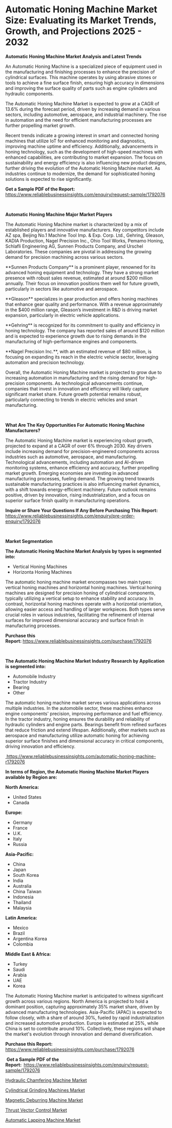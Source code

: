 <p><h1>Automatic Honing Machine Market Size: Evaluating its Market Trends, Growth, and Projections 2025 - 2032</h1></p><p><strong>Automatic Honing Machine Market Analysis and Latest Trends</strong></p>
<p><p>An Automatic Honing Machine is a specialized piece of equipment used in the manufacturing and finishing processes to enhance the precision of cylindrical surfaces. This machine operates by using abrasive stones or tools to achieve a fine surface finish, ensuring high accuracy in dimensions and improving the surface quality of parts such as engine cylinders and hydraulic components. </p><p>The Automatic Honing Machine Market is expected to grow at a CAGR of 13.6% during the forecast period, driven by increasing demand in various sectors, including automotive, aerospace, and industrial machinery. The rise in automation and the need for efficient manufacturing processes are further propelling market growth. </p><p>Recent trends indicate a growing interest in smart and connected honing machines that utilize IoT for enhanced monitoring and diagnostics, improving machine uptime and efficiency. Additionally, advancements in honing technology, such as the development of high-speed machines with enhanced capabilities, are contributing to market expansion. The focus on sustainability and energy efficiency is also influencing new product designs, further driving the evolution of the Automatic Honing Machine market. As industries continue to modernize, the demand for sophisticated honing solutions is expected to rise significantly.</p></p>
<p><strong>Get a Sample PDF of the Report:&nbsp;</strong> <a href="https://www.reliablebusinessinsights.com/enquiry/request-sample/1792076?utm_campaign=1847&utm_medium=2&utm_source=Github&utm_content=ia&utm_term=20022025&utm_id=automatic-honing-machine">https://www.reliablebusinessinsights.com/enquiry/request-sample/1792076</a></p>
<p>&nbsp;</p>
<p><strong>Automatic Honing Machine Major Market Players</strong></p>
<p><p>The Automatic Honing Machine market is characterized by a mix of established players and innovative manufacturers. Key competitors include AZ spa, Beijing No.1 Machine Tool Imp. & Exp. Corp. Ltd., Gehring, Gleason, KADIA Production, Nagel Precision Inc., Ohio Tool Works, Pemamo Honing, Schlafli Engineering AG, Sunnen Products Company, and Urschel Laboratories. These companies are pivotal in addressing the growing demand for precision machining across various sectors.</p><p>**Sunnen Products Company** is a prominent player, renowned for its advanced honing equipment and technology. They have a strong market presence with robust sales revenue, estimated at around $200 million annually. Their focus on innovation positions them well for future growth, particularly in sectors like automotive and aerospace.</p><p>**Gleason** specializes in gear production and offers honing machines that enhance gear quality and performance. With a revenue approximately in the $400 million range, Gleason’s investment in R&D is driving market expansion, particularly in electric vehicle applications.</p><p>**Gehring** is recognized for its commitment to quality and efficiency in honing technology. The company has reported sales of around $120 million and is expected to experience growth due to rising demands in the manufacturing of high-performance engines and components.</p><p>**Nagel Precision Inc.**, with an estimated revenue of $80 million, is focusing on expanding its reach in the electric vehicle sector, leveraging automation and precision technology.</p><p>Overall, the Automatic Honing Machine market is projected to grow due to increasing automation in manufacturing and the rising demand for high-precision components. As technological advancements continue, companies that invest in innovation and efficiency will likely capture significant market share. Future growth potential remains robust, particularly connecting to trends in electric vehicles and smart manufacturing.</p></p>
<p>&nbsp;</p>
<p><strong>What Are The Key Opportunities For Automatic Honing Machine Manufacturers?</strong></p>
<p><p>The Automatic Honing Machine market is experiencing robust growth, projected to expand at a CAGR of over 6% through 2030. Key drivers include increasing demand for precision-engineered components across industries such as automotive, aerospace, and manufacturing. Technological advancements, including automation and AI-driven monitoring systems, enhance efficiency and accuracy, further propelling market growth. Emerging economies are investing in advanced manufacturing processes, fueling demand. The growing trend towards sustainable manufacturing practices is also influencing market dynamics, with a shift towards energy-efficient machinery. Future outlook remains positive, driven by innovation, rising industrialization, and a focus on superior surface finish quality in manufacturing operations.</p></p>
<p><strong>Inquire or Share Your Questions If Any Before Purchasing This Report:</strong> <a href="https://www.reliablebusinessinsights.com/enquiry/pre-order-enquiry/1792076?utm_campaign=1847&utm_medium=2&utm_source=Github&utm_content=ia&utm_term=20022025&utm_id=automatic-honing-machine">https://www.reliablebusinessinsights.com/enquiry/pre-order-enquiry/1792076</a></p>
<p>&nbsp;</p>
<p><strong>Market Segmentation</strong></p>
<p><strong>The Automatic Honing Machine Market Analysis by types is segmented into:</strong></p>
<p><ul><li>Vertical Honing Machines</li><li>Horizonta Honing Machines</li></ul></p>
<p><p>The automatic honing machine market encompasses two main types: vertical honing machines and horizontal honing machines. Vertical honing machines are designed for precision honing of cylindrical components, typically utilizing a vertical setup to enhance stability and accuracy. In contrast, horizontal honing machines operate with a horizontal orientation, allowing easier access and handling of larger workpieces. Both types serve crucial roles in various industries, facilitating the refinement of internal surfaces for improved dimensional accuracy and surface finish in manufacturing processes.</p></p>
<p><strong>Purchase this Report:&nbsp;</strong><a href="https://www.reliablebusinessinsights.com/purchase/1792076?utm_campaign=1847&utm_medium=2&utm_source=Github&utm_content=ia&utm_term=20022025&utm_id=automatic-honing-machine">https://www.reliablebusinessinsights.com/purchase/1792076</a></p>
<p>&nbsp;</p>
<p><strong>The Automatic Honing Machine Market Industry Research by Application is segmented into:</strong></p>
<p><ul><li>Automobile Industry</li><li>Tractor Industry</li><li>Bearing</li><li>Other</li></ul></p>
<p><p>The automatic honing machine market serves various applications across multiple industries. In the automobile sector, these machines enhance engine components' precision, improving performance and fuel efficiency. In the tractor industry, honing ensures the durability and reliability of hydraulic cylinders and engine parts. Bearings benefit from refined surfaces that reduce friction and extend lifespan. Additionally, other markets such as aerospace and manufacturing utilize automatic honing for achieving superior surface finishes and dimensional accuracy in critical components, driving innovation and efficiency.</p></p>
<p><a href="https://www.reliablebusinessinsights.com/automatic-honing-machine-r1792076?utm_campaign=1847&utm_medium=2&utm_source=Github&utm_content=ia&utm_term=20022025&utm_id=automatic-honing-machine">&nbsp;https://www.reliablebusinessinsights.com/automatic-honing-machine-r1792076</a></p>
<p><strong>In terms of Region, the Automatic Honing Machine Market Players available by Region are:</strong></p>
<p>
    <p> <strong> North America: </strong>
        <ul>
            <li>United States</li>
            <li>Canada</li>
        </ul>
        </p> 
    <p> <strong> Europe: </strong>
        <ul>
            <li>Germany</li>
            <li>France</li>
            <li>U.K.</li>
            <li>Italy</li>
            <li>Russia</li>
        </ul>
        </p> 
    <p> <strong> Asia-Pacific: </strong>
        <ul>
            <li>China</li>
            <li>Japan</li>
            <li>South Korea</li>
            <li>India</li>
            <li>Australia</li>
            <li>China Taiwan</li>
            <li>Indonesia</li>
            <li>Thailand</li>
            <li>Malaysia</li>
        </ul>
        </p> 
    <p> <strong> Latin America: </strong>
        <ul>
            <li>Mexico</li>
            <li>Brazil</li>
            <li>Argentina Korea</li>
            <li>Colombia</li>
        </ul>
        </p> 
    <p> <strong> Middle East & Africa: </strong>
        <ul>
            <li>Turkey</li>
            <li>Saudi</li>
            <li>Arabia</li>
            <li>UAE</li>
            <li>Korea</li>
        </ul>
    </p>
    </p>
<p><p>The Automatic Honing Machine market is anticipated to witness significant growth across various regions. North America is projected to hold a dominant position, capturing approximately 35% market share, driven by advanced manufacturing technologies. Asia-Pacific (APAC) is expected to follow closely, with a share of around 30%, fueled by rapid industrialization and increased automotive production. Europe is estimated at 25%, while China is set to contribute around 10%. Collectively, these regions will shape the market's evolution through innovation and demand diversification.</p></p>
<p><strong>Purchase this Report: </strong><a href="https://www.reliablebusinessinsights.com/purchase/1792076?utm_campaign=1847&utm_medium=2&utm_source=Github&utm_content=ia&utm_term=20022025&utm_id=automatic-honing-machine">https://www.reliablebusinessinsights.com/purchase/1792076</a></p>
<p>&nbsp;<strong>Get a Sample PDF of the Report:&nbsp;&nbsp;</strong><a href="https://www.reliablebusinessinsights.com/enquiry/request-sample/1792076?utm_campaign=1847&utm_medium=2&utm_source=Github&utm_content=ia&utm_term=20022025&utm_id=automatic-honing-machine">https://www.reliablebusinessinsights.com/enquiry/request-sample/1792076</a></p>
<p><strong></strong></p>
<p><p><a href="https://github.com/unkelummaru8/Market-Research-Report-List-1/blob/main/hydraulic-chamfering-machine-market.md?utm_campaign=1847&utm_medium=2&utm_source=Github&utm_content=ia&utm_term=20022025&utm_id=automatic-honing-machine">Hydraulic Chamfering Machine Market</a></p><p><a href="https://github.com/shrebasokib/Market-Research-Report-List-1/blob/main/cylindrical-grinding-machines-market.md?utm_campaign=1847&utm_medium=2&utm_source=Github&utm_content=ia&utm_term=20022025&utm_id=automatic-honing-machine">Cylindrical Grinding Machines Market</a></p><p><a href="https://github.com/donkalucine10/Market-Research-Report-List-1/blob/main/magnetic-deburring-machine-market.md?utm_campaign=1847&utm_medium=2&utm_source=Github&utm_content=ia&utm_term=20022025&utm_id=automatic-honing-machine">Magnetic Deburring Machine Market</a></p><p><a href="https://github.com/elodielamto06/Market-Research-Report-List-1/blob/main/thrust-vector-control-market.md?utm_campaign=1847&utm_medium=2&utm_source=Github&utm_content=ia&utm_term=20022025&utm_id=automatic-honing-machine">Thrust Vector Control Market</a></p><p><a href="https://github.com/feeqahrndz/Market-Research-Report-List-1/blob/main/automatic-lapping-machine-market.md?utm_campaign=1847&utm_medium=2&utm_source=Github&utm_content=ia&utm_term=20022025&utm_id=automatic-honing-machine">Automatic Lapping Machine Market</a></p></p>